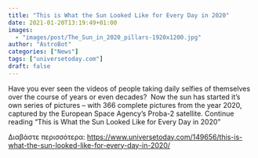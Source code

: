 ```yaml
---
title: "This is What the Sun Looked Like for Every Day in 2020"
date: 2021-01-20T13:19:49+01:00
images:
  - "images/post/The_Sun_in_2020_pillars-1920x1200.jpg"
author: "AstroBot"
categories: ["News"]
tags: ["universetoday.com"]
draft: false
---
```


Have you ever seen the videos of people taking daily selfies of themselves over the course of years or even decades?  Now the sun has started it’s own series of pictures – with 366 complete pictures from the year 2020, captured by the European Space Agency’s Proba-2 satellite. Continue reading “This is What the Sun Looked Like for Every Day in 2020” 

Διαβάστε περισσότερα: https://www.universetoday.com/149656/this-is-what-the-sun-looked-like-for-every-day-in-2020/
